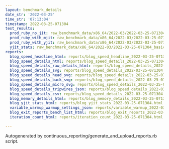 ```yaml
---
layout: benchmark_details
date_str: '2022-03-25'
time_str: '07:13:04'
timestamp: 2022-03-25-071304
test_results:
  prod_ruby_no_jit: raw_benchmark_data/x86_64/2022-03/2022-03-25-071304_basic_benchmark_prod_ruby_no_jit.json
  prod_ruby_with_mjit: raw_benchmark_data/x86_64/2022-03/2022-03-25-071304_basic_benchmark_prod_ruby_with_mjit.json
  prod_ruby_with_yjit: raw_benchmark_data/x86_64/2022-03/2022-03-25-071304_basic_benchmark_prod_ruby_with_yjit.json
  yjit_stats: raw_benchmark_data/x86_64/2022-03/2022-03-25-071304_basic_benchmark_yjit_stats.json
reports:
  blog_speed_headline_html: reports/blog_speed_headline_2022-03-25-071304.html
  blog_speed_details_html: reports/blog_speed_details_2022-03-25-071304.html
  blog_speed_details_raw_details_html: reports/blog_speed_details_2022-03-25-071304.raw_details.html
  blog_speed_details_svg: reports/blog_speed_details_2022-03-25-071304.svg
  blog_speed_details_head_svg: reports/blog_speed_details_2022-03-25-071304.head.svg
  blog_speed_details_back_svg: reports/blog_speed_details_2022-03-25-071304.back.svg
  blog_speed_details_micro_svg: reports/blog_speed_details_2022-03-25-071304.micro.svg
  blog_speed_details_tripwires_json: reports/blog_speed_details_2022-03-25-071304.tripwires.json
  blog_speed_details_csv: reports/blog_speed_details_2022-03-25-071304.csv
  blog_memory_details_html: reports/blog_memory_details_2022-03-25-071304.html
  blog_yjit_stats_html: reports/blog_yjit_stats_2022-03-25-071304.html
  variable_warmup_warmup_settings_json: reports/variable_warmup_2022-03-25-071304.warmup_settings.json
  blog_exit_reports_bench_list_html: reports/blog_exit_reports_2022-03-25-071304.bench_list.html
  iteration_count_html: reports/iteration_count_2022-03-25-071304.html

---
```

Autogenerated by continuous_reporting/generate_and_upload_reports.rb script.
